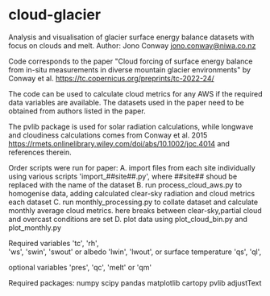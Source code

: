 # cloud-glacier
Analysis and visualisation of glacier surface energy balance datasets with focus on clouds and melt.
Author: Jono Conway
jono.conway@niwa.co.nz

Code corresponds to the paper "Cloud forcing of surface energy balance from in-situ measurements in diverse mountain glacier environments" by Conway et al.
https://tc.copernicus.org/preprints/tc-2022-24/

The code can be used to calculate cloud metrics for any AWS if the required data variables are available. The datasets used in the paper need to be obtained from authors listed in the paper.

The pvlib package is used for solar radiation calculations, while longwave and cloudiness calculations comes from Conway et al. 2015 https://rmets.onlinelibrary.wiley.com/doi/abs/10.1002/joc.4014 and references therein.

Order scripts were run for paper:
A. import files from each site individually using various scripts 'import_##site##.py', where ##site## shoud be replaced with the name of the dataset
B. run process_cloud_aws.py to homogenise data, adding calculated clear-sky radiation and cloud metrics each dataset 
C. run monthly_processing.py to collate dataset and calculate monthly average cloud metrics. here breaks between clear-sky,partial cloud and overcast conditions are set
D. plot data using plot_cloud_bin.py and plot_monthly.py


Required variables
'tc', 
'rh',  
'ws', 
'swin',
'swout' or albedo
'lwin',
'lwout', or surface temperature
'qs', 
'ql',

optional variables
'pres', 
'qc',
'melt' or 'qm'

Required packages:
numpy
scipy
pandas
matplotlib
cartopy
pvlib
adjustText